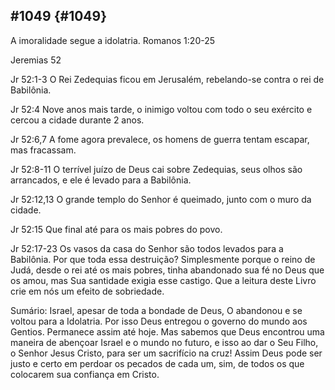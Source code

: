 ## #1049 {#1049}

A imoralidade segue a idolatria. Romanos 1:20-25

Jeremias 52

Jr 52:1-3 O Rei Zedequias ficou em Jerusalém, rebelando-se contra o rei de Babilônia.

Jr 52:4 Nove anos mais tarde, o inimigo voltou com todo o seu exército e cercou a cidade durante 2 anos.

Jr 52:6,7 A fome agora prevalece, os homens de guerra tentam escapar, mas fracassam.

Jr 52:8-11 O terrível juízo de Deus cai sobre Zedequias, seus olhos são arrancados, e ele é levado para a Babilônia.

Jr 52:12,13 O grande templo do Senhor é queimado, junto com o muro da cidade.

Jr 52:15 Que final até para os mais pobres do povo.

Jr 52:17-23 Os vasos da casa do Senhor são todos levados para a Babilônia. Por que toda essa destruição? Simplesmente porque o reino de Judá, desde o rei até os mais pobres, tinha abandonado sua fé no Deus que os amou, mas Sua santidade exigia esse castigo. Que a leitura deste Livro crie em nós um efeito de sobriedade.

Sumário: Israel, apesar de toda a bondade de Deus, O abandonou e se voltou para a Idolatria. Por isso Deus entregou o governo do mundo aos Gentios. Permanece assim até hoje. Mas sabemos que Deus encontrou uma maneira de abençoar Israel e o mundo no futuro, e isso ao dar o Seu Filho, o Senhor Jesus Cristo, para ser um sacrifício na cruz! Assim Deus pode ser justo e certo em perdoar os pecados de cada um, sim, de todos os que colocarem sua confiança em Cristo.